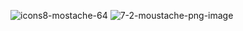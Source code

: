 
![icons8-mostache-64](https://user-images.githubusercontent.com/78690660/144032461-9367811f-17e0-4645-88c1-7dc61a693437.png)
![7-2-moustache-png-image](https://user-images.githubusercontent.com/78690660/144032680-aff1ba9c-070f-4d47-82c2-9fc15e46f301.png)
